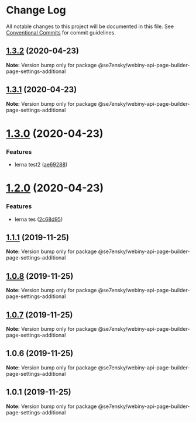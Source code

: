 # Change Log

All notable changes to this project will be documented in this file.
See [Conventional Commits](https://conventionalcommits.org) for commit guidelines.

## [1.3.2](https://github.com/SE7ENSKY/se7ensky-webiny-plugins/compare/@se7ensky/webiny-api-page-builder-page-settings-additional@1.3.1...@se7ensky/webiny-api-page-builder-page-settings-additional@1.3.2) (2020-04-23)

**Note:** Version bump only for package @se7ensky/webiny-api-page-builder-page-settings-additional





## [1.3.1](https://github.com/SE7ENSKY/se7ensky-webiny-plugins/compare/@se7ensky/webiny-api-page-builder-page-settings-additional@1.3.0...@se7ensky/webiny-api-page-builder-page-settings-additional@1.3.1) (2020-04-23)

**Note:** Version bump only for package @se7ensky/webiny-api-page-builder-page-settings-additional





# [1.3.0](https://github.com/SE7ENSKY/se7ensky-webiny-plugins/compare/@se7ensky/webiny-api-page-builder-page-settings-additional@1.2.0...@se7ensky/webiny-api-page-builder-page-settings-additional@1.3.0) (2020-04-23)


### Features

* lerna test2 ([ae69288](https://github.com/SE7ENSKY/se7ensky-webiny-plugins/commit/ae69288956170600443233defbbf1a0a2878f562))





# [1.2.0](https://github.com/SE7ENSKY/se7ensky-webiny-plugins/compare/@se7ensky/webiny-api-page-builder-page-settings-additional@1.1.1...@se7ensky/webiny-api-page-builder-page-settings-additional@1.2.0) (2020-04-23)


### Features

* lerna tes ([2c68d95](https://github.com/SE7ENSKY/se7ensky-webiny-plugins/commit/2c68d95e39b64115e97e4cbabaadb720d0596d54))





## [1.1.1](https://github.com/SE7ENSKY/se7ensky-webiny-plugins/compare/@se7ensky/webiny-api-page-builder-page-settings-additional@1.0.8...@se7ensky/webiny-api-page-builder-page-settings-additional@1.1.1) (2019-11-25)

**Note:** Version bump only for package @se7ensky/webiny-api-page-builder-page-settings-additional





## [1.0.8](https://github.com/SE7ENSKY/se7ensky-webiny-plugins/compare/@se7ensky/webiny-api-page-builder-page-settings-additional@1.0.7...@se7ensky/webiny-api-page-builder-page-settings-additional@1.0.8) (2019-11-25)

**Note:** Version bump only for package @se7ensky/webiny-api-page-builder-page-settings-additional





## [1.0.7](https://github.com/SE7ENSKY/se7ensky-webiny-plugins/compare/@se7ensky/webiny-api-page-builder-page-settings-additional@1.0.6...@se7ensky/webiny-api-page-builder-page-settings-additional@1.0.7) (2019-11-25)

**Note:** Version bump only for package @se7ensky/webiny-api-page-builder-page-settings-additional





## 1.0.6 (2019-11-25)

**Note:** Version bump only for package @se7ensky/webiny-api-page-builder-page-settings-additional





## 1.0.1 (2019-11-25)

**Note:** Version bump only for package @se7ensky/webiny-api-page-builder-page-settings-additional
